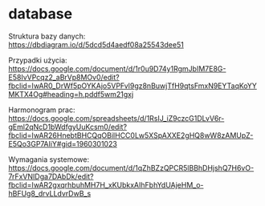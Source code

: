 # database
Struktura bazy danych:
https://dbdiagram.io/d/5dcd5d4aedf08a25543dee51

Przypadki użycia:
https://docs.google.com/document/d/1r0u9D74y1RgmJbIM7E8G-E58IvVPcqz2_aBrVp8MOv0/edit?fbclid=IwAR0_DrWf5pOYKAjo5VPFvl9gz8nBuwjTfH9qtsFmxN9EYTaqKoYYMKTX4Og#heading=h.pddf5wm21gxj

Harmonogram prac:
https://docs.google.com/spreadsheets/d/1RsIJ_iZ9czcG1DLvV6r-gEml2qNcD1bWdfgyUuKcsm0/edit?fbclid=IwAR26HnebtBHCQqOBilHCC0Lw5XSpAXXE2gHQ8wW8zAMUpZ-E5Qo3GP7AIiY#gid=1960301023

Wymagania systemowe:
https://docs.google.com/document/d/1qZhBZzQPCR5lBBhDHjshQ7H6vO-7rFxVNIDga7DAbDk/edit?fbclid=IwAR2gxqrhbuhMH7H_xKUbkxAIhFbhYdUAjeHM_o-hBFUg8_drvLLdvrDwB_s
